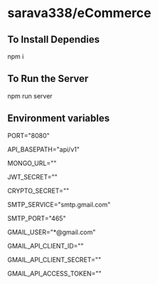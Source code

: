 # sarava338/eCommerce

## To Install Dependies

npm i


## To Run the Server

npm run server


## Environment variables

PORT="8080"

API_BASEPATH="api/v1"


MONGO_URL=""


JWT_SECRET=""

CRYPTO_SECRET=""


SMTP_SERVICE="smtp.gmail.com"

SMTP_PORT="465"


GMAIL_USER="*@gmail.com"

GMAIL_API_CLIENT_ID=""

GMAIL_API_CLIENT_SECRET=""

GMAIL_API_ACCESS_TOKEN=""

